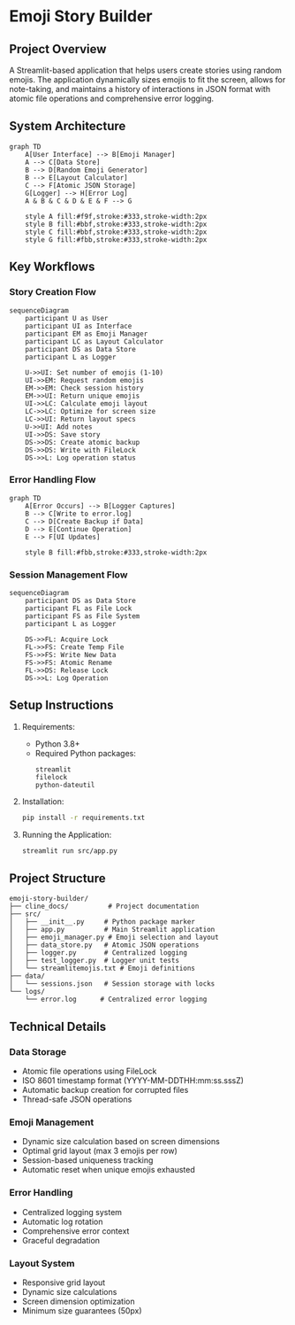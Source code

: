 # Emoji Story Builder

## Project Overview
A Streamlit-based application that helps users create stories using random emojis. The application dynamically sizes emojis to fit the screen, allows for note-taking, and maintains a history of interactions in JSON format with atomic file operations and comprehensive error logging.

## System Architecture
```mermaid
graph TD
    A[User Interface] --> B[Emoji Manager]
    A --> C[Data Store]
    B --> D[Random Emoji Generator]
    B --> E[Layout Calculator]
    C --> F[Atomic JSON Storage]
    G[Logger] --> H[Error Log]
    A & B & C & D & E & F --> G
    
    style A fill:#f9f,stroke:#333,stroke-width:2px
    style B fill:#bbf,stroke:#333,stroke-width:2px
    style C fill:#bbf,stroke:#333,stroke-width:2px
    style G fill:#fbb,stroke:#333,stroke-width:2px
```

## Key Workflows

### Story Creation Flow
```mermaid
sequenceDiagram
    participant U as User
    participant UI as Interface
    participant EM as Emoji Manager
    participant LC as Layout Calculator
    participant DS as Data Store
    participant L as Logger
    
    U->>UI: Set number of emojis (1-10)
    UI->>EM: Request random emojis
    EM->>EM: Check session history
    EM->>UI: Return unique emojis
    UI->>LC: Calculate emoji layout
    LC->>LC: Optimize for screen size
    LC->>UI: Return layout specs
    U->>UI: Add notes
    UI->>DS: Save story
    DS->>DS: Create atomic backup
    DS->>DS: Write with FileLock
    DS->>L: Log operation status
```

### Error Handling Flow
```mermaid
graph TD
    A[Error Occurs] --> B[Logger Captures]
    B --> C[Write to error.log]
    C --> D[Create Backup if Data]
    D --> E[Continue Operation]
    E --> F[UI Updates]
    
    style B fill:#fbb,stroke:#333,stroke-width:2px
```

### Session Management Flow
```mermaid
sequenceDiagram
    participant DS as Data Store
    participant FL as File Lock
    participant FS as File System
    participant L as Logger

    DS->>FL: Acquire Lock
    FL->>FS: Create Temp File
    FS->>FS: Write New Data
    FS->>FS: Atomic Rename
    FL->>DS: Release Lock
    DS->>L: Log Operation
```

## Setup Instructions

1. Requirements:
   - Python 3.8+
   - Required Python packages:
     ```
     streamlit
     filelock
     python-dateutil
     ```

2. Installation:
   ```bash
   pip install -r requirements.txt
   ```

3. Running the Application:
   ```bash
   streamlit run src/app.py
   ```

## Project Structure
```
emoji-story-builder/
├── cline_docs/          # Project documentation
├── src/
│   ├── __init__.py     # Python package marker
│   ├── app.py          # Main Streamlit application
│   ├── emoji_manager.py # Emoji selection and layout
│   ├── data_store.py   # Atomic JSON operations
│   ├── logger.py       # Centralized logging
│   ├── test_logger.py  # Logger unit tests
│   └── streamlitemojis.txt # Emoji definitions
├── data/
│   └── sessions.json   # Session storage with locks
└── logs/
    └── error.log      # Centralized error logging
```

## Technical Details

### Data Storage
- Atomic file operations using FileLock
- ISO 8601 timestamp format (YYYY-MM-DDTHH:mm:ss.sssZ)
- Automatic backup creation for corrupted files
- Thread-safe JSON operations

### Emoji Management
- Dynamic size calculation based on screen dimensions
- Optimal grid layout (max 3 emojis per row)
- Session-based uniqueness tracking
- Automatic reset when unique emojis exhausted

### Error Handling
- Centralized logging system
- Automatic log rotation
- Comprehensive error context
- Graceful degradation

### Layout System
- Responsive grid layout
- Dynamic size calculations
- Screen dimension optimization
- Minimum size guarantees (50px)
